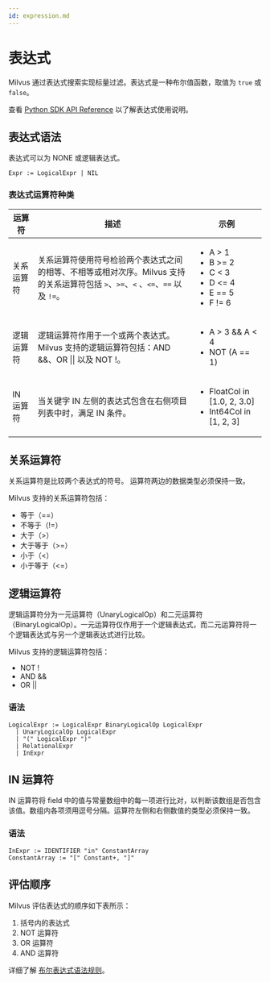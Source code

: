 ```yaml
---
id: expression.md
---
```



# 表达式

Milvus 通过表达式搜索实现标量过滤。表达式是一种布尔值函数，取值为 `true` 或 `false`。

查看 [Python SDK API Reference](/api-reference/pymilvus/2.0.0rc8/api/collection.html) 以了解表达式使用说明。

## 表达式语法

表达式可以为 NONE 或逻辑表达式。

```
Expr := LogicalExpr | NIL
```

### 表达式运算符种类

| 运算符     | 描述                                                         | 示例                                                         |
| ---------- | ------------------------------------------------------------ | ------------------------------------------------------------ |
| 关系运算符 | 关系运算符使用符号检验两个表达式之间的相等、不相等或相对次序。Milvus 支持的关系运算符包括 `>`、`>=`、`<` 、`<=`、`==` 以及 `!=`。 | <ul><li>A > 1</li><li>B >= 2</li><li>C < 3</li><li>D <= 4</li><li>E == 5</li><li>F != 6</li></ul> |
| 逻辑运算符 | 逻辑运算符作用于一个或两个表达式。Milvus 支持的逻辑运算符包括：AND &&、OR \|\| 以及 NOT !。 | <ul><li>A > 3 && A < 4</li><li>NOT (A == 1)</li></ul>        |
| IN 运算符  | 当关键字 IN 左侧的表达式包含在右侧项目列表中时，满足 IN 条件。 | <ul><li>FloatCol in [1.0, 2, 3.0]</li><li>Int64Col in [1, 2, 3]</li></ul> |

## 关系运算符

关系运算符是比较两个表达式的符号。 运算符两边的数据类型必须保持一致。

Milvus 支持的关系运算符包括：

- 等于（==）
- 不等于（!=）
- 大于（>）
- 大于等于（>=）
- 小于（<）
- 小于等于（<=）

## 逻辑运算符

逻辑运算符分为一元运算符（UnaryLogicalOp）和二元运算符（BinaryLogicalOp）。一元运算符仅作用于一个逻辑表达式，而二元运算符将一个逻辑表达式与另一个逻辑表达式进行比较。

Milvus 支持的逻辑运算符包括：

- NOT !
- AND &&
- OR ||

### 语法

```
LogicalExpr := LogicalExpr BinaryLogicalOp LogicalExpr
  | UnaryLogicalOp LogicalExpr
  | "(" LogicalExpr ")"
  | RelationalExpr
  | InExpr
```

## IN 运算符
IN 运算符将 field 中的值与常量数组中的每一项进行比对，以判断该数组是否包含该值。数组内各项须用逗号分隔。运算符左侧和右侧数值的类型必须保持一致。

### 语法

```
InExpr := IDENTIFIER "in" ConstantArray
ConstantArray := "[" Constant+, "]"
```

## 评估顺序

Milvus 评估表达式的顺序如下表所示：

1. 括号内的表达式
2. NOT 运算符
3. OR 运算符
4. AND 运算符


详细了解 [布尔表达式语法规则](boolean.md)。
